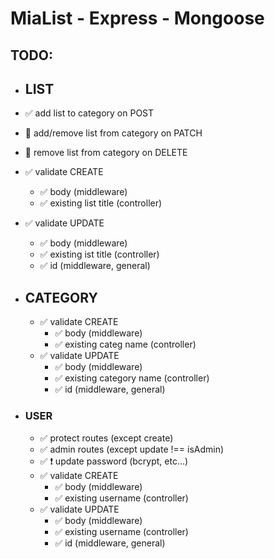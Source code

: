 # MiaList - Express - Mongoose

## **TODO**:

- ## **LIST**

- ✅ add list to category on POST

- 🔳 add/remove list from category on PATCH

- 🔳 remove list from category on DELETE

- ✅ validate CREATE

  - ✅ body (middleware)
  - ✅ existing list title (controller)

- ✅ validate UPDATE

  - ✅ body (middleware)
  - ✅ existing ist title (controller)
  - ✅ id (middleware, general)

- ## **CATEGORY**

  - ✅ validate CREATE
    - ✅ body (middleware)
    - ✅ existing categ name (controller)
  - ✅ validate UPDATE
    - ✅ body (middleware)
    - ✅ existing category name (controller)
    - ✅ id (middleware, general)

- ### **USER**

  - ✅ protect routes (except create)
  - ✅ admin routes (except update !== isAdmin)
  - ✅ ❗ update password (bcrypt, etc...)
  - ✅ validate CREATE
    - ✅ body (middleware)
    - ✅ existing username (controller)
  - ✅ validate UPDATE
    - ✅ body (middleware)
    - ✅ existing username (controller)
    - ✅ id (middleware, general)
